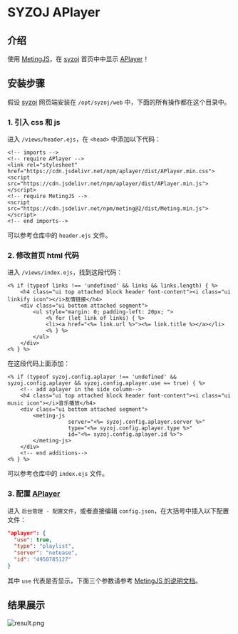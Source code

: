 # SYZOJ APlayer

## 介绍

使用 [MetingJS](https://github.com/metowolf/MetingJS)，在 [syzoj](https://github.com/syzoj/syzoj) 首页中中显示 [APlayer](https://github.com/MoePlayer/APlayer)！

## 安装步骤

假设 [syzoj](https://github.com/syzoj/syzoj) 网页端安装在 `/opt/syzoj/web` 中，下面的所有操作都在这个目录中。

### 1. 引入 css 和 js

进入 `/views/header.ejs`，在 `<head>` 中添加以下代码：

```ejs
<!-- imports -->
<!-- require APlayer -->
<link rel="stylesheet" href="https://cdn.jsdelivr.net/npm/aplayer/dist/APlayer.min.css">
<script src="https://cdn.jsdelivr.net/npm/aplayer/dist/APlayer.min.js"></script>
<!-- require MetingJS -->
<script src="https://cdn.jsdelivr.net/npm/meting@2/dist/Meting.min.js"></script>
<!-- end imports-->
```

可以参考仓库中的 `header.ejs` 文件。

### 2. 修改首页 html 代码

进入 `/views/index.ejs`，找到这段代码：

```ejs
<% if (typeof links !== 'undefined' && links && links.length) { %>
    <h4 class="ui top attached block header font-content"><i class="ui linkify icon"></i>友情链接</h4>
    <div class="ui bottom attached segment">
        <ul style="margin: 0; padding-left: 20px; ">
            <% for (let link of links) { %>
            <li><a href="<%= link.url %>"><%= link.title %></a></li>
            <% } %>
        </ul>
    </div>
<% } %>
```

在这段代码上面添加：

```ejs
<% if (typeof syzoj.config.aplayer !== 'undefined' && syzoj.config.aplayer && syzoj.config.aplayer.use == true) { %>
    <!-- add aplayer in the side column-->
    <h4 class="ui top attached block header font-content"><i class="ui music icon"></i>音乐播放</h4>
    <div class="ui bottom attached segment">
        <meting-js 
                   server="<%= syzoj.config.aplayer.server %>"
                   type="<%= syzoj.config.aplayer.type %>"
                   id="<%= syzoj.config.aplayer.id %>">
        </meting-js>
    </div>
    <!-- end additions-->
<% } %>
```

可以参考仓库中的 `index.ejs` 文件。

### 3. 配置 [APlayer](https://github.com/MoePlayer/APlayer)

进入 `后台管理 - 配置文件`，或者直接编辑 `config.json`，在大括号中插入以下配置文件：

```json
"aplayer": {
  "use": true,
  "type": "playlist",
  "server": "netease",
  "id": "4950785127"
}
```

其中 `use` 代表是否显示，下面三个参数请参考 [MetingJS 的说明文档](https://github.com/metowolf/MetingJS/blob/master/README.md)。

## 结果展示

![result.png](https://i.loli.net/2020/07/03/SaRYCMbvmBjKG7d.png)